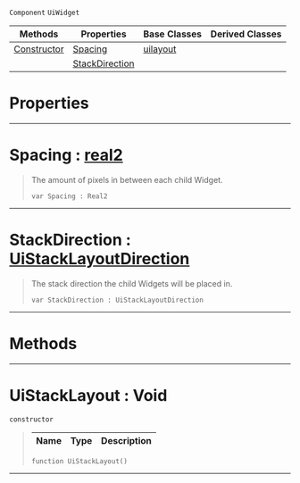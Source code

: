  `Component` `UiWidget`



|Methods|Properties|Base Classes|Derived Classes|
|---|---|---|---|
|[ Constructor](https://plasmaengine.github.io/PlasmaDocs/Plasma1/C++/code_reference/class_reference/uistacklayout.md#uistacklayout-void)|[ Spacing](https://plasmaengine.github.io/PlasmaDocs/Plasma1/C++/code_reference/class_reference/uistacklayout.md#spacing-plasma-engine-docu)|[uilayout](https://plasmaengine.github.io/PlasmaDocs/Plasma1/C++/code_reference/class_reference/uilayout.md)| |
| |[ StackDirection](https://plasmaengine.github.io/PlasmaDocs/Plasma1/C++/code_reference/class_reference/uistacklayout.md#stackdirection-plasma-engi)| | |


 #  Properties


---  
 #  Spacing : [real2](https://plasmaengine.github.io/PlasmaDocs/Plasma1/C++/code_reference/lightning_base_types/real2.md)

> The amount of pixels in between each child Widget.
> ``` lang=cpp, name=Lightning
> var Spacing : Real2


---  
 #  StackDirection : [UiStackLayoutDirection](https://plasmaengine.github.io/PlasmaDocs/Plasma1/C++/code_reference/enum_reference.md#uistacklayoutdirection)

> The stack direction the child Widgets will be placed in.
> ``` lang=cpp, name=Lightning
> var StackDirection : UiStackLayoutDirection


---  
 #  Methods


---  
 #  UiStackLayout : Void

 `constructor`

> 
> |Name|Type|Description|
> |---|---|---|
> ``` lang=cpp, name=Lightning
> function UiStackLayout()
> ``` 


---  
 

 